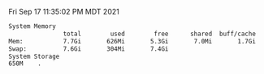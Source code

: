 Fri Sep 17 11:35:02 PM MDT 2021
```bash
System Memory
               total        used        free      shared  buff/cache   available
Mem:           7.7Gi       626Mi       5.3Gi       7.0Mi       1.7Gi       6.7Gi
Swap:          7.6Gi       304Mi       7.4Gi
System Storage
650M	.
```
